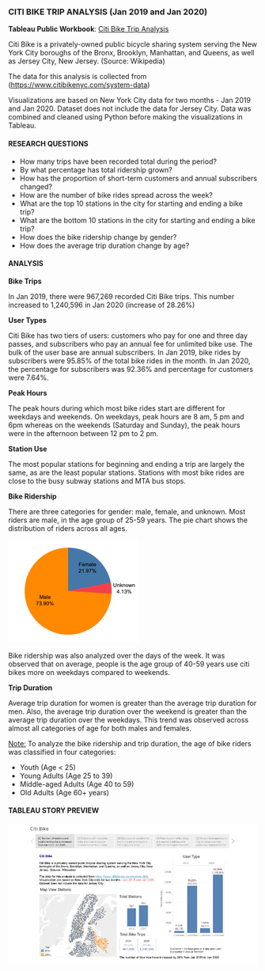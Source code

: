 ### CITI BIKE TRIP ANALYSIS (Jan 2019 and Jan 2020)
**Tableau Public Workbook**: [Citi Bike Trip Analysis](https://public.tableau.com/profile/aastha.arora#!/vizhome/CitiBikeTripAnalysisJan2019vsJan2020/CitiBike)


Citi Bike is a privately-owned public bicycle sharing system serving the New York City boroughs of the Bronx, Brooklyn, Manhattan, and Queens, as well as Jersey City, New Jersey. (Source: Wikipedia)

The data for this analysis is collected from (https://www.citibikenyc.com/system-data)

Visualizations are based on New York City data for two months - Jan 2019 and Jan 2020. Dataset does not include the data for Jersey City. Data was combined and cleaned using Python before making the visualizations in Tableau.


#### RESEARCH QUESTIONS

* How many trips have been recorded total during the period?
* By what percentage has total ridership grown?
* How has the proportion of short-term customers and annual subscribers changed?
* How are the number of bike rides spread across the week?
* What are the top 10 stations in the city for starting and ending a bike trip?
* What are the bottom 10 stations in the city for starting and ending a bike trip?
* How does the bike ridership change by gender?
* How does the average trip duration change by age?


#### ANALYSIS

**Bike Trips**

In Jan 2019, there were 967,269 recorded Citi Bike trips. This number increased to 1,240,596 in Jan 2020 (increase of 28.26%)


**User Types**

Citi Bike has two tiers of users: customers who pay for one and three day passes, and subscribers who pay an annual fee for unlimited bike use. The bulk of the user base are annual subscribers. In Jan 2019, bike rides by subscribers were 95.85% of the total bike rides in the month. In Jan 2020, the percentage for subscribers was 92.36% and percentage for customers were 7.64%.


**Peak Hours**

The peak hours during which most bike rides start are different for weekdays and weekends. On weekdays, peak hours are 8 am, 5 pm and 6pm whereas on the weekends (Saturday and Sunday), the peak hours were in the afternoon between 12 pm to 2 pm.


**Station Use**

The most popular stations for beginning and ending a trip are largely the same, as are the least popular stations. Stations with most bike rides are close to the busy subway stations and MTA bus stops.


**Bike Ridership**

There are three categories for gender: male, female, and unknown. Most riders are male, in the age group of 25-59 years. The pie chart shows the distribution of riders across all ages.

![](https://github.com/Aastha-Arora/Citi-Bike-Trip-Analysis/blob/master/Images/rides_by_gender.png)

Bike ridership was also analyzed over the days of the week. It was observed that on average, people is the age group of 40-59 years use citi bikes more on weekdays compared to weekends.


**Trip Duration**

Average trip duration for women is greater than the average trip duration for men.
Also, the average trip duration over the weekend is greater than the average trip duration over the weekdays.  This trend was observed across almost all categories of age for both males and females.

<ins>Note:</ins> To analyze the bike ridership and trip duration, the age of bike riders was classified in four categories:
* Youth (Age < 25)
* Young Adults (Age 25 to 39)
* Middle-aged Adults (Age 40 to 59)
* Old Adults (Age 60+ years)


#### TABLEAU STORY PREVIEW
![](https://github.com/Aastha-Arora/Citi-Bike-Trip-Analysis/blob/master/Images/citibike_analysis.gif)
